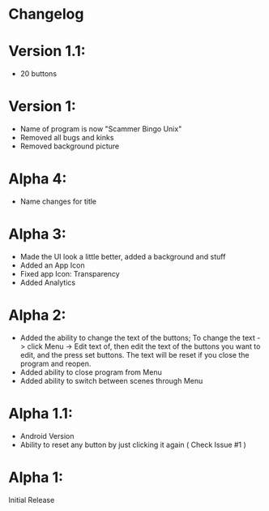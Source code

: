 Changelog
=========

# Version 1.1:
- 20 buttons

# Version 1:
- Name of program is now "Scammer Bingo Unix"
- Removed all bugs and kinks
- Removed background picture

# Alpha 4:
- Name changes for title

# Alpha 3:
- Made the UI look a little better, added a background and stuff
- Added an App Icon
- Fixed app Icon: Transparency
- Added Analytics

# Alpha 2:
- Added the ability to change the text of the buttons; To change the text -> click Menu -> Edit text of, then edit the text of the buttons you want to edit, and the press set buttons. The text will be reset if you close the program and reopen.
- Added ability to close program from Menu
- Added ability to switch between scenes through Menu

# Alpha 1.1:
- Android Version
- Ability to reset any button by just clicking it again ( Check Issue #1 )

# Alpha 1:
Initial Release